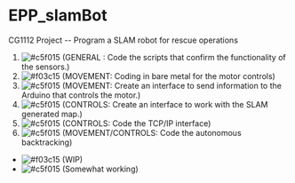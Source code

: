 # EPP_slamBot
CG1112 Project -- Program a SLAM robot for rescue operations

1. ![#c5f015](https://placehold.it/15/c5f015/000000?text=+) (GENERAL : Code the scripts that confirm the functionality of the sensors.)
2. ![#f03c15](https://placehold.it/15/f03c15/000000?text=+) (MOVEMENT: Coding in bare metal for the motor controls)
3. ![#c5f015](https://placehold.it/15/c5f015/000000?text=+) (MOVEMENT: Create an interface to send information to the Arduino that controls the motor.)
4. ![#c5f015](https://placehold.it/15/c5f015/000000?text=+) (CONTROLS: Create an interface to work with the SLAM generated map.)
5. ![#c5f015](https://placehold.it/15/c5f015/000000?text=+) (CONTROLS: Code the TCP/IP interface)
6. ![#c5f015](https://placehold.it/15/c5f015/000000?text=+) (MOVEMENT/CONTROLS: Code the autonomous backtracking) 

- ![#f03c15](https://placehold.it/15/f03c15/000000?text=+) (WIP)
- ![#c5f015](https://placehold.it/15/c5f015/000000?text=+) (Somewhat working)
